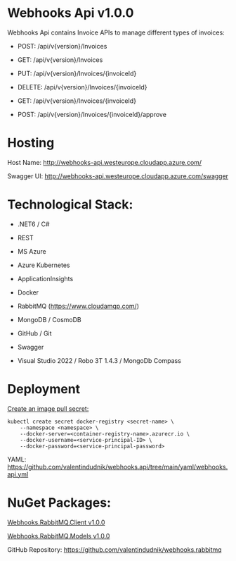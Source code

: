 # Webhooks Api v1.0.0

Webhooks Api contains Invoice APIs to manage different types of invoices:

- POST:
/api/v{version}/Invoices

- GET:
/api/v{version}/Invoices

- PUT:
/api/v{version}/Invoices/{invoiceId}

- DELETE:
/api/v{version}/Invoices/{invoiceId}

- GET:
/api/v{version}/Invoices/{invoiceId}

- POST:
/api/v{version}/Invoices/{invoiceId}/approve

# Hosting

Host Name: 
http://webhooks-api.westeurope.cloudapp.azure.com/

Swagger UI: 
http://webhooks-api.westeurope.cloudapp.azure.com/swagger

# Technological Stack:

- .NET6 / C#

- REST

- MS Azure

- Azure Kubernetes

- ApplicationInsights

- Docker

- RabbitMQ (https://www.cloudamqp.com/)

- MongoDB / CosmoDB

- GitHub / Git

- Swagger

- Visual Studio 2022 / Robo 3T 1.4.3 / MongoDb Compass

# Deployment

[Create an image pull secret:](https://docs.microsoft.com/en-us/azure/container-registry/container-registry-auth-kubernetes)

```
kubectl create secret docker-registry <secret-name> \
    --namespace <namespace> \
    --docker-server=<container-registry-name>.azurecr.io \
    --docker-username=<service-principal-ID> \
    --docker-password=<service-principal-password>
```

YAML:
https://github.com/valentindudnik/webhooks.api/tree/main/yaml/webhooks.api.yml

# NuGet Packages:

[Webhooks.RabbitMQ.Client v1.0.0](https://www.nuget.org/packages/Webhooks.RabbitMQ.Client/1.0.0?_src=template)

[Webhooks.RabbitMQ.Models v1.0.0](https://www.nuget.org/packages/Webhooks.RabbitMQ.Models/1.0.0?_src=template)

GitHub Repository:
https://github.com/valentindudnik/webhooks.rabbitmq
